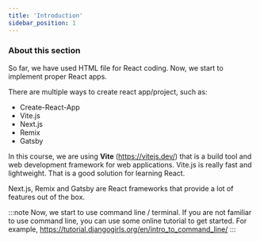 ```yaml
---
title: 'Introduction'
sidebar_position: 1
---
```


### About this section

So far, we have used HTML file for React coding. Now, we start to implement proper React apps.

There are multiple ways to create react app/project, such as:
- Create-React-App
- Vite.js
- Next.js
- Remix
- Gatsby

In this course, we are using **Vite** (https://vitejs.dev/) that is a build tool and web development framework for web applications. Vite.js is really fast and lightweight. That is a good solution for learning React.

Next.js, Remix and Gatsby are React frameworks that provide a lot of features out of the box.

:::note
Now, we start to use command line / terminal. If you are not familiar to use command line, you can use some online tutorial to get started.
For example, https://tutorial.djangogirls.org/en/intro_to_command_line/
:::

